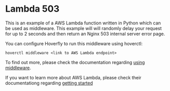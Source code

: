# Lambda 503
This is an example of a AWS Lambda function written in Python which can be used as middleware. This example will will randomly delay your request for up to 2 seconds and then return an Nginx 503 internal server error page.

You can configure Hoverfly to run this middleware using hoverctl:
```
hoverctl middleware <link to AWS Lambda endpoint>
```

To find out more, please check the documentation regarding [using middleware](https://spectolabs.gitbooks.io/hoverfly/content/usage/using_middleware.html).

If you want to learn more about AWS Lambda, please check their documentationg regarding [getting started](http://docs.aws.amazon.com/lambda/latest/dg/getting-started.html)
